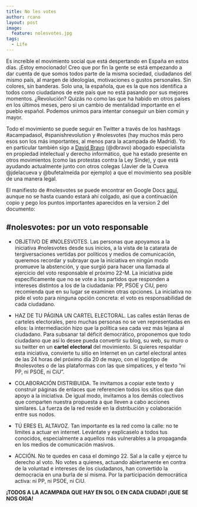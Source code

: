 ```yaml
---
title: No les votes
author: rcano
layout: post
image:
  feature: nolesvotes.jpg
tags:
  - Life
---
```


Es increíble el movimiento social que está despertando en España en estos días.
¡Estoy emocionado! Creo que por fin la gente se está empezando a dar cuenta de
que somos todos parte de la misma sociedad, ciudadanos del mismo país, al
margen de ideologías, motivaciones o gustos personales. Sin colores, sin
banderas. Solo una, la española, que es la que nos identifica a todos como
ciudadanos de este país que no está pasando por sus mejores momentos.
¿Revolución? Quizás no como las que ha habido en otros países en los últimos
meses, pero si un cambio de mentalidad importante en el pueblo español. Podemos
unirnos para intentar conseguir un bien común y mayor.

Todo el movimiento se puede seguir en Twitter a través de los hashtags
\#acampadasol, \#spanishrevolution y \#nolesvotes (hay muchos más pero esos son
los más importantes, al menos para la acampada de Madrid). Yo en particular
también sigo a [David Bravo][1] (\@dbravo) abogado especialista en propiedad
intelectual y derecho informático, que ha estado presente en otros movimientos
(como las protestas contra la Ley Sinde), y que está ayudando actualmente junto
con otros colegas (Javier de la Cueva \@jdelacueva y \@bufetalmeida por ejemplo)
a que el movimiento sea posible de una manera legal.

El manifiesto de #nolesvotes se puede encontrar en Google Docs [aquí][2],
aunque no se hasta cuando estará ahí colgado, así que a continuación copio y
pego los puntos importantes aparecidos en la version 2 del documento:

## \#nolesvotes: por un voto responsable

- OBJETIVO DE #NOLESVOTES. Las personas que apoyamos a la iniciativa
    \#nolesvotes desde sus inicios, a la vista de la catarata de
tergiversaciones vertidas por políticos y medios de comunicación, queremos
recordar y subrayar que la iniciativa en ningún modo promueve la abstención, y
que surgió para hacer una llamada al ejercicio del voto responsable el próximo
22-M. La iniciativa pide específicamente que no se vote a los partidos que
responden a intereses distintos a los de la ciudadanía: PP, PSOE y CiU, pero
recomienda que en su lugar se examinen otras opciones. La iniciativa no pide el
voto para ninguna opción concreta: el voto es responsabilidad de cada
ciudadano.

- HAZ DE TU PÁGINA UN CARTEL ELECTORAL. Las calles están llenas de carteles
    electorales, pero muchas personas no se ven representadas en ellos: la
intermediación hizo que la política sea cada vez más lejana al ciudadano. Para
subsanar tal déficit democrático, proponemos que todo ciudadano que así lo
desee pueda convertir su blog, su web, su muro o su twitter en un **cartel
electoral** del movimiento. Si quieres respaldar esta iniciativa,
convierte tu sitio en Internet en un cartel electoral antes de las 24 horas del
próximo día 20 de mayo, con el logotipo de #nolesvotes o de las plataformas con
las que simpatices, y el texto “ni PP, ni PSOE, ni CiU”.

- COLABORACIÓN DISTRIBUIDA. Te invitamos a copiar este texto y construir
    páginas de enlaces que referencien todos los sitios que dan apoyo a la
iniciativa. De igual modo, invitamos a los demás colectivos que comparten
nuestra propuesta a que lleven a cabo acciones similares. La fuerza de la red
reside en la distribución y colaboración entre sus nodos.

- TÚ ERES EL ALTAVOZ. Tan importante es la red como la calle: no te limites a
    actuar en internet. Levántate y explícaselo a todos tus conocidos,
especialmente a aquellos más vulnerables a la propaganda en los medios de
comunicación masivos.

- ACCIÓN. No te quedes en casa el domingo 22. Sal a la calle y ejerce tu
    derecho al voto. No votes a quienes, actuando abiertamente en contra de la
voluntad e intereses de los ciudadanos, han convertido la democracia en una
burla de sí misma. Por la participación democrática activa: ni PP, ni PSOE, ni
CiU.

**¡TODOS A LA ACAMPADA QUE HAY EN SOL O EN CADA CIUDAD! ¡QUE SE NOS OIGA!**

 [1]: http://www.filmica.com/david_bravo/
 [2]: https://docs.google.com/document/pub?id=139G8EL1OOR-RtfhTstHb7qekZvBoJTz1oCImbGa_I48&pli=1
